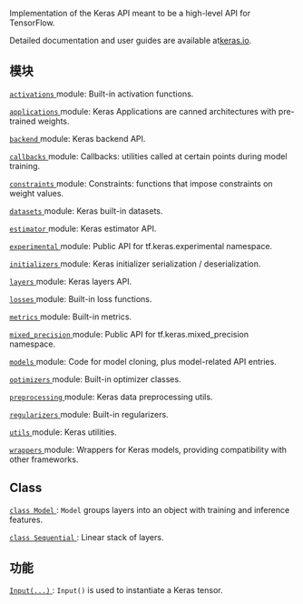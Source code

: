 Implementation of the Keras API meant to be a high-level API for TensorFlow.

Detailed documentation and user guides are available at[keras.io](https://keras.io).

## 模块
[ `activations` ](https://tensorflow.google.cn/api_docs/python/tf/compat/v1/keras/activations) module: Built-in activation functions.

[ `applications` ](https://tensorflow.google.cn/api_docs/python/tf/compat/v1/keras/applications) module: Keras Applications are canned architectures with pre-trained weights.

[ `backend` ](https://tensorflow.google.cn/api_docs/python/tf/compat/v1/keras/backend) module: Keras backend API.

[ `callbacks` ](https://tensorflow.google.cn/api_docs/python/tf/compat/v1/keras/callbacks) module: Callbacks: utilities called at certain points during model training.

[ `constraints` ](https://tensorflow.google.cn/api_docs/python/tf/compat/v1/keras/constraints) module: Constraints: functions that impose constraints on weight values.

[ `datasets` ](https://tensorflow.google.cn/api_docs/python/tf/compat/v1/keras/datasets) module: Keras built-in datasets.

[ `estimator` ](https://tensorflow.google.cn/api_docs/python/tf/compat/v1/keras/estimator) module: Keras estimator API.

[ `experimental` ](https://tensorflow.google.cn/api_docs/python/tf/compat/v1/keras/experimental) module: Public API for tf.keras.experimental namespace.

[ `initializers` ](https://tensorflow.google.cn/api_docs/python/tf/compat/v1/keras/initializers) module: Keras initializer serialization / deserialization.

[ `layers` ](https://tensorflow.google.cn/api_docs/python/tf/compat/v1/keras/layers) module: Keras layers API.

[ `losses` ](https://tensorflow.google.cn/api_docs/python/tf/compat/v1/keras/losses) module: Built-in loss functions.

[ `metrics` ](https://tensorflow.google.cn/api_docs/python/tf/compat/v1/keras/metrics) module: Built-in metrics.

[ `mixed_precision` ](https://tensorflow.google.cn/api_docs/python/tf/compat/v1/keras/mixed_precision) module: Public API for tf.keras.mixed_precision namespace.

[ `models` ](https://tensorflow.google.cn/api_docs/python/tf/compat/v1/keras/models) module: Code for model cloning, plus model-related API entries.

[ `optimizers` ](https://tensorflow.google.cn/api_docs/python/tf/compat/v1/keras/optimizers) module: Built-in optimizer classes.

[ `preprocessing` ](https://tensorflow.google.cn/api_docs/python/tf/compat/v1/keras/preprocessing) module: Keras data preprocessing utils.

[ `regularizers` ](https://tensorflow.google.cn/api_docs/python/tf/compat/v1/keras/regularizers) module: Built-in regularizers.

[ `utils` ](https://tensorflow.google.cn/api_docs/python/tf/compat/v1/keras/utils) module: Keras utilities.

[ `wrappers` ](https://tensorflow.google.cn/api_docs/python/tf/compat/v1/keras/wrappers) module: Wrappers for Keras models, providing compatibility with other frameworks.

## Class 
[ `class Model` ](https://tensorflow.google.cn/api_docs/python/tf/keras/Model):  `Model`  groups layers into an object with training and inference features.

[ `class Sequential` ](https://tensorflow.google.cn/api_docs/python/tf/keras/Sequential): Linear stack of layers.

## 功能
[ `Input(...)` ](https://tensorflow.google.cn/api_docs/python/tf/keras/Input):  `Input()`  is used to instantiate a Keras tensor.


